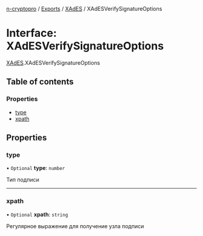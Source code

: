 [n-cryptopro](../README.md) / [Exports](../modules.md) / [XAdES](../modules/XAdES.md) / XAdESVerifySignatureOptions

# Interface: XAdESVerifySignatureOptions

[XAdES](../modules/XAdES.md).XAdESVerifySignatureOptions

## Table of contents

### Properties

- [type](XAdES.XAdESVerifySignatureOptions.md#type)
- [xpath](XAdES.XAdESVerifySignatureOptions.md#xpath)

## Properties

### type

• `Optional` **type**: `number`

Тип подписи

___

### xpath

• `Optional` **xpath**: `string`

Регулярное выражение для получение узла подписи
